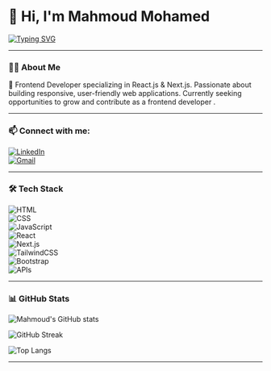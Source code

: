 # 👋 Hi, I'm Mahmoud Mohamed

[![Typing SVG](https://readme-typing-svg.herokuapp.com?font=Fira+Code&size=24&pause=1200&color=FFFFFF&center=true&vCenter=true&width=800&lines=Frontend+Developer+%7C+React.js+%7C+Next.js)](https://git.io/typing-svg)


---

### 👨‍💻 About Me
🚀 Frontend Developer specializing in React.js & Next.js. Passionate about building responsive, user-friendly web applications. Currently seeking opportunities to grow and contribute as a frontend developer .

---

### 📫 Connect with me:
[![LinkedIn](https://img.shields.io/badge/LinkedIn-0A66C2?style=for-the-badge&logo=linkedin&logoColor=white)](https://www.linkedin.com/in/mahmoud-mohamed-a15559353)  
[![Gmail](https://img.shields.io/badge/Gmail-D14836?style=for-the-badge&logo=gmail&logoColor=white)](mailto:mahmoud.mohamed.farouk.dev@gmail.com)

---

### 🛠️ Tech Stack
![HTML](https://img.shields.io/badge/HTML5-E34F26?style=for-the-badge&logo=html5&logoColor=white)  
![CSS](https://img.shields.io/badge/CSS3-1572B6?style=for-the-badge&logo=css3&logoColor=white)  
![JavaScript](https://img.shields.io/badge/JavaScript-F7DF1E?style=for-the-badge&logo=javascript&logoColor=black)  
![React](https://img.shields.io/badge/React-61DAFB?style=for-the-badge&logo=react&logoColor=black)  
![Next.js](https://img.shields.io/badge/Next.js-000000?style=for-the-badge&logo=nextdotjs&logoColor=white)  
![TailwindCSS](https://img.shields.io/badge/Tailwind_CSS-38B2AC?style=for-the-badge&logo=tailwind-css&logoColor=white)  
![Bootstrap](https://img.shields.io/badge/Bootstrap-7952B3?style=for-the-badge&logo=bootstrap&logoColor=white)  
![APIs](https://img.shields.io/badge/APIs-005571?style=for-the-badge&logo=fastapi&logoColor=white)

---

### 📊 GitHub Stats

![Mahmoud's GitHub stats](https://github-readme-stats.vercel.app/api?username=its-mahm0ud&show_icons=true&theme=radical&bg_color=0D1117&hide_border=true)  

![GitHub Streak](https://streak-stats.demolab.com?user=its-mahm0ud&theme=radical&hide_border=true&background=0D1117)  

![Top Langs](https://github-readme-stats.vercel.app/api/top-langs/?username=its-mahm0ud&layout=compact&theme=radical&bg_color=0D1117&hide_border=true)  

---
